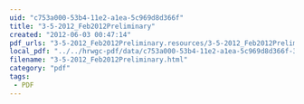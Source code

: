 ```yaml
---
uid: "c753a000-53b4-11e2-a1ea-5c969d8d366f"
title: "3-5-2012_Feb2012Preliminary"
created: "2012-06-03 00:47:14"
pdf_urls: "3-5-2012_Feb2012Preliminary.resources/3-5-2012_Feb2012Preliminary.pdf"
local_pdf: "../../hrwgc-pdf/data/c753a000-53b4-11e2-a1ea-5c969d8d366f-3-5-2012-feb2012preliminary.pdf"
filename: "3-5-2012_Feb2012Preliminary.html"
category: "pdf"
tags: 
 - PDF
---
```

